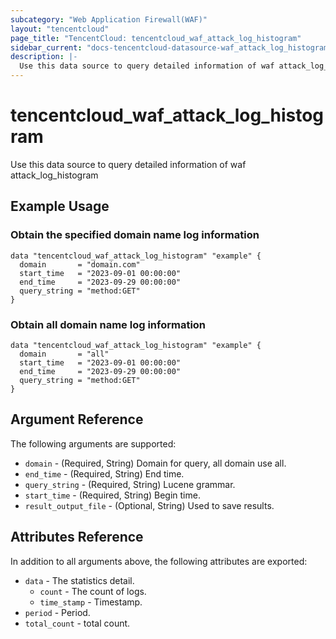 ```yaml
---
subcategory: "Web Application Firewall(WAF)"
layout: "tencentcloud"
page_title: "TencentCloud: tencentcloud_waf_attack_log_histogram"
sidebar_current: "docs-tencentcloud-datasource-waf_attack_log_histogram"
description: |-
  Use this data source to query detailed information of waf attack_log_histogram
---
```


# tencentcloud_waf_attack_log_histogram

Use this data source to query detailed information of waf attack_log_histogram

## Example Usage

### Obtain the specified domain name log information

```hcl
data "tencentcloud_waf_attack_log_histogram" "example" {
  domain       = "domain.com"
  start_time   = "2023-09-01 00:00:00"
  end_time     = "2023-09-29 00:00:00"
  query_string = "method:GET"
}
```

### Obtain all domain name log information

```hcl
data "tencentcloud_waf_attack_log_histogram" "example" {
  domain       = "all"
  start_time   = "2023-09-01 00:00:00"
  end_time     = "2023-09-29 00:00:00"
  query_string = "method:GET"
}
```

## Argument Reference

The following arguments are supported:

* `domain` - (Required, String) Domain for query, all domain use all.
* `end_time` - (Required, String) End time.
* `query_string` - (Required, String) Lucene grammar.
* `start_time` - (Required, String) Begin time.
* `result_output_file` - (Optional, String) Used to save results.

## Attributes Reference

In addition to all arguments above, the following attributes are exported:

* `data` - The statistics detail.
  * `count` - The count of logs.
  * `time_stamp` - Timestamp.
* `period` - Period.
* `total_count` - total count.



